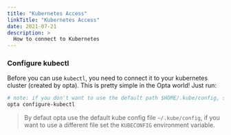 ```yaml
---
title: "Kubernetes Access"
linkTitle: "Kubernetes Access"
date: 2021-07-21
description: >
  How to connect to Kubernetes
---
```


### Configure kubectl

Before you can use `kubectl`, you need to connect it to your kubernetes cluster
(created by opta). This is pretty simple in the Opta world! Just run:

```bash
# note: if you don't want to use the default path $HOME/.kube/config, set the env var KUBECONFIG first
opta configure-kubectl
```

> By defaut opta use the default kube config file `~/.kube/config`, if you want to use a different file set the `KUBECONFIG` environment variable.

